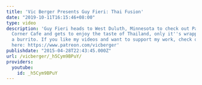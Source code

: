 ```yaml
---
title: 'Vic Berger Presents Guy Fieri: Thai Fusion'
date: "2019-10-11T16:15:46+08:00"
type: video
description: 'Guy Fieri heads to West Duluth, Minnesota to check out Pak''s Green
  Corner Cafe and gets to enjoy the taste of Thailand, only it''s wrapped up inside
  a burrito. If you like my videos and want to support my work, check out my Patreon
  here: https://www.patreon.com/vicberger'
publishdate: "2015-04-28T22:43:45.000Z"
url: /vicberger/_h5Cym9BPuY/
providers:
  youtube:
    id: _h5Cym9BPuY
---
```

